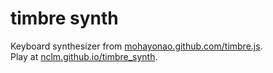 timbre synth
============

Keyboard synthesizer from [mohayonao.github.com/timbre.js](http://mohayonao.github.com/timbre.js).  
Play at [nclm.github.io/timbre_synth](http://nclm.github.io/timbre_synth).

